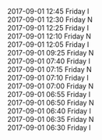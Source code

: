 2017-09-01 12:45 Friday  I  
2017-09-01 12:30 Friday  N  
2017-09-01 12:25 Friday  I  
2017-09-01 12:10 Friday  N  
2017-09-01 12:05 Friday  I  
2017-09-01 09:25 Friday  N  
2017-09-01 07:40 Friday  I  
2017-09-01 07:15 Friday  N  
2017-09-01 07:10 Friday  I  
2017-09-01 07:00 Friday  N  
2017-09-01 06:55 Friday  I  
2017-09-01 06:50 Friday  N  
2017-09-01 06:40 Friday  I  
2017-09-01 06:35 Friday  N  
2017-09-01 06:30 Friday  I  
